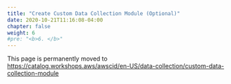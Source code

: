 ```yaml
---
title: "Create Custom Data Collection Module (Optional)"
date: 2020-10-21T11:16:08-04:00
chapter: false
weight: 6
#pre: "<b>6. </b>"
---
```


This page is permanently moved to https://catalog.workshops.aws/awscid/en-US/data-collection/custom-data-collection-module